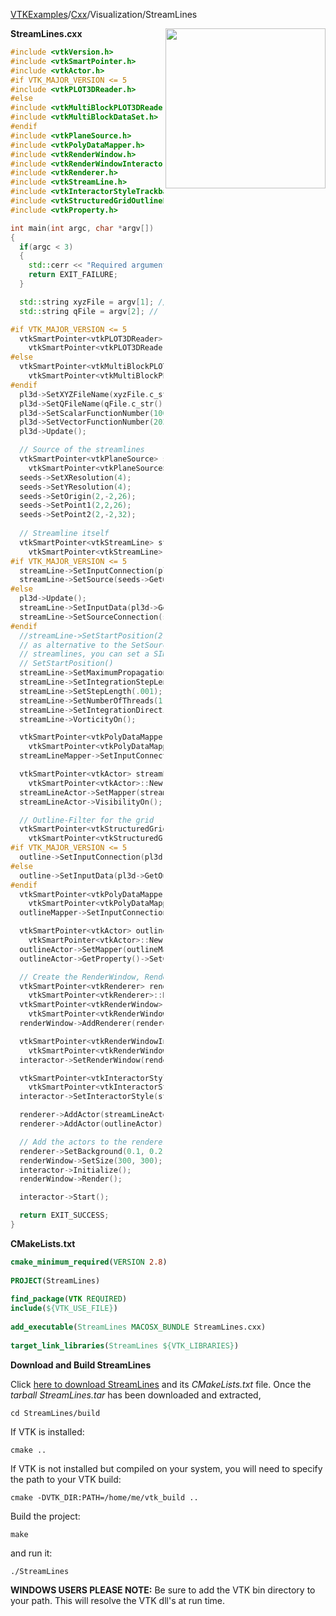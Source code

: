 [VTKExamples](/home/)/[Cxx](/Cxx)/Visualization/StreamLines

<img align="right" src="https://github.com/lorensen/VTKExamples/blob/gh-pages/Testing/Baseline/Visualization/TestStreamLines.png?raw=true" width="256" />

**StreamLines.cxx**
```c++
#include <vtkVersion.h>
#include <vtkSmartPointer.h>
#include <vtkActor.h>
#if VTK_MAJOR_VERSION <= 5
#include <vtkPLOT3DReader.h>
#else
#include <vtkMultiBlockPLOT3DReader.h>
#include <vtkMultiBlockDataSet.h>
#endif
#include <vtkPlaneSource.h>
#include <vtkPolyDataMapper.h>
#include <vtkRenderWindow.h>
#include <vtkRenderWindowInteractor.h>
#include <vtkRenderer.h>
#include <vtkStreamLine.h>
#include <vtkInteractorStyleTrackballCamera.h>
#include <vtkStructuredGridOutlineFilter.h>
#include <vtkProperty.h>

int main(int argc, char *argv[])
{
  if(argc < 3)
  {
    std::cerr << "Required arguments: xyzFile qFile" << std::endl;
    return EXIT_FAILURE;
  }

  std::string xyzFile = argv[1]; // "combxyz.bin";
  std::string qFile = argv[2]; // "combq.bin";

#if VTK_MAJOR_VERSION <= 5
  vtkSmartPointer<vtkPLOT3DReader> pl3d =
    vtkSmartPointer<vtkPLOT3DReader>::New();
#else
  vtkSmartPointer<vtkMultiBlockPLOT3DReader> pl3d =
    vtkSmartPointer<vtkMultiBlockPLOT3DReader>::New();
#endif
  pl3d->SetXYZFileName(xyzFile.c_str());
  pl3d->SetQFileName(qFile.c_str());
  pl3d->SetScalarFunctionNumber(100);
  pl3d->SetVectorFunctionNumber(202);
  pl3d->Update();

  // Source of the streamlines
  vtkSmartPointer<vtkPlaneSource> seeds = 
    vtkSmartPointer<vtkPlaneSource>::New();
  seeds->SetXResolution(4);
  seeds->SetYResolution(4);
  seeds->SetOrigin(2,-2,26);
  seeds->SetPoint1(2,2,26);
  seeds->SetPoint2(2,-2,32);
  
  // Streamline itself
  vtkSmartPointer<vtkStreamLine> streamLine = 
    vtkSmartPointer<vtkStreamLine>::New();
#if VTK_MAJOR_VERSION <= 5
  streamLine->SetInputConnection(pl3d->GetOutputPort());
  streamLine->SetSource(seeds->GetOutput());
#else
  pl3d->Update();
  streamLine->SetInputData(pl3d->GetOutput()->GetBlock(0));
  streamLine->SetSourceConnection(seeds->GetOutputPort());
#endif
  //streamLine->SetStartPosition(2,-2,30);
  // as alternative to the SetSource(), which can handle multiple
  // streamlines, you can set a SINGLE streamline from
  // SetStartPosition()
  streamLine->SetMaximumPropagationTime(200);
  streamLine->SetIntegrationStepLength(.2);
  streamLine->SetStepLength(.001);
  streamLine->SetNumberOfThreads(1);
  streamLine->SetIntegrationDirectionToForward();
  streamLine->VorticityOn();

  vtkSmartPointer<vtkPolyDataMapper> streamLineMapper = 
    vtkSmartPointer<vtkPolyDataMapper>::New();
  streamLineMapper->SetInputConnection(streamLine->GetOutputPort());

  vtkSmartPointer<vtkActor> streamLineActor = 
    vtkSmartPointer<vtkActor>::New();
  streamLineActor->SetMapper(streamLineMapper);
  streamLineActor->VisibilityOn();

  // Outline-Filter for the grid
  vtkSmartPointer<vtkStructuredGridOutlineFilter> outline = 
    vtkSmartPointer<vtkStructuredGridOutlineFilter>::New();
#if VTK_MAJOR_VERSION <= 5
  outline->SetInputConnection(pl3d->GetOutputPort());
#else
  outline->SetInputData(pl3d->GetOutput()->GetBlock(0));
#endif
  vtkSmartPointer<vtkPolyDataMapper> outlineMapper = 
    vtkSmartPointer<vtkPolyDataMapper>::New();
  outlineMapper->SetInputConnection(outline->GetOutputPort());

  vtkSmartPointer<vtkActor> outlineActor = 
    vtkSmartPointer<vtkActor>::New();
  outlineActor->SetMapper(outlineMapper);
  outlineActor->GetProperty()->SetColor(1, 1, 1);

  // Create the RenderWindow, Renderer and Actors
  vtkSmartPointer<vtkRenderer> renderer = 
    vtkSmartPointer<vtkRenderer>::New();
  vtkSmartPointer<vtkRenderWindow> renderWindow = 
    vtkSmartPointer<vtkRenderWindow>::New();
  renderWindow->AddRenderer(renderer);

  vtkSmartPointer<vtkRenderWindowInteractor> interactor = 
    vtkSmartPointer<vtkRenderWindowInteractor>::New();
  interactor->SetRenderWindow(renderWindow);

  vtkSmartPointer<vtkInteractorStyleTrackballCamera> style = 
    vtkSmartPointer<vtkInteractorStyleTrackballCamera>::New();
  interactor->SetInteractorStyle(style);

  renderer->AddActor(streamLineActor);
  renderer->AddActor(outlineActor);

  // Add the actors to the renderer, set the background and size
  renderer->SetBackground(0.1, 0.2, 0.4);
  renderWindow->SetSize(300, 300);
  interactor->Initialize();
  renderWindow->Render();

  interactor->Start();

  return EXIT_SUCCESS;
}
```
**CMakeLists.txt**
```cmake
cmake_minimum_required(VERSION 2.8)
 
PROJECT(StreamLines)
 
find_package(VTK REQUIRED)
include(${VTK_USE_FILE})
 
add_executable(StreamLines MACOSX_BUNDLE StreamLines.cxx)
 
target_link_libraries(StreamLines ${VTK_LIBRARIES})
```

**Download and Build StreamLines**

Click [here to download StreamLines](https://github.com/lorensen/VTKWikiExamplesTarballs/raw/master/StreamLines.tar) and its *CMakeLists.txt* file.
Once the *tarball StreamLines.tar* has been downloaded and extracted,
```
cd StreamLines/build 
```
If VTK is installed:
```
cmake ..
```
If VTK is not installed but compiled on your system, you will need to specify the path to your VTK build:
```
cmake -DVTK_DIR:PATH=/home/me/vtk_build ..
```
Build the project:
```
make
```
and run it:
```
./StreamLines
```
**WINDOWS USERS PLEASE NOTE:** Be sure to add the VTK bin directory to your path. This will resolve the VTK dll's at run time.

